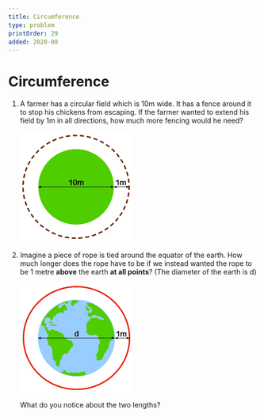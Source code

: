 ```yaml
---
title: Circumference
type: problem
printOrder: 29
added: 2020-08
---
```


# Circumference
1. A farmer has a circular field
which is 10m wide. It has a
fence around it to stop his
chickens from escaping. If the
farmer wanted to extend his field by 1m in all directions, how much more fencing would he need?

    ![](../../images/circumference-1.png)

2. Imagine a piece of rope is
tied around the equator of the
earth. How much longer does
the rope have to be if we
instead wanted the rope to be
1 metre **above** the earth **at all points**? (The diameter of the earth is d)  

    ![](../../images/circumference-2.png)  
    
    What do you notice about the two lengths?

